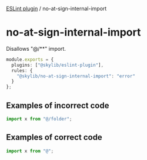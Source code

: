 [ESLint plugin](index.md) / no-at-sign-internal-import

# no-at-sign-internal-import

Disallows "@/**" import.

```ts
module.exports = {
  plugins: ["@skylib/eslint-plugin"],
  rules: {
    "@skylib/no-at-sign-internal-import": "error"
  }
};
```

## Examples of incorrect code

```ts
import x from "@/folder";
```

## Examples of correct code

```ts
import x from "@";
```